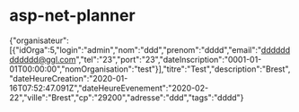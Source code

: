 # asp-net-planner
{"organisateur":[{"idOrga":5,"login":"admin","nom":"ddd","prenom":"dddd","email":"dddddddddddd@ggl.com","tel":"23","port":"23","dateInscription":"0001-01-01T00:00:00","nomOrganisation":"test"}],"titre":"Test","description":"Brest","dateHeureCreation":"2020-01-16T07:52:47.091Z","dateHeureEvenement":"2020-02-22","ville":"Brest","cp":"29200","adresse":"ddd","tags":"dddd"}
